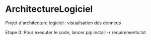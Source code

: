 # ArchitectureLogiciel
Projet d'architecture logiciel : visualisation des données

Etape 0:
Pour executer le code, lancer pip install -r requirements.txt